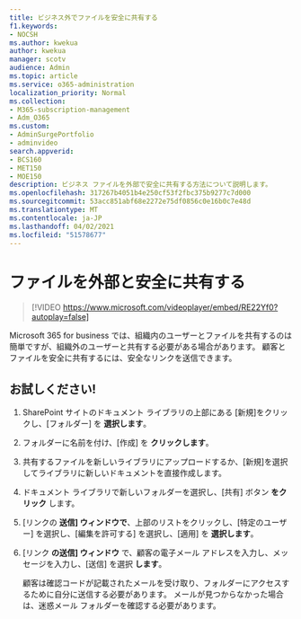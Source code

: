 ```yaml
---
title: ビジネス外でファイルを安全に共有する
f1.keywords:
- NOCSH
ms.author: kwekua
author: kwekua
manager: scotv
audience: Admin
ms.topic: article
ms.service: o365-administration
localization_priority: Normal
ms.collection:
- M365-subscription-management
- Adm_O365
ms.custom:
- AdminSurgePortfolio
- adminvideo
search.appverid:
- BCS160
- MET150
- MOE150
description: ビジネス ファイルを外部で安全に共有する方法について説明します。
ms.openlocfilehash: 317267b4051b4e250cf53f2fbc375b9277c7d000
ms.sourcegitcommit: 53acc851abf68e2272e75df0856c0e16b0c7e48d
ms.translationtype: MT
ms.contentlocale: ja-JP
ms.lasthandoff: 04/02/2021
ms.locfileid: "51578677"
---
```

# <a name="securely-share-files-externally"></a>ファイルを外部と安全に共有する

> [!VIDEO https://www.microsoft.com/videoplayer/embed/RE22Yf0?autoplay=false]

Microsoft 365 for business では、組織内のユーザーとファイルを共有するのは簡単ですが、組織外のユーザーと共有する必要がある場合があります。 顧客とファイルを安全に共有するには、安全なリンクを送信できます。

## <a name="try-it"></a>お試しください!

1. SharePoint サイトのドキュメント ライブラリの上部にある [新規]をクリックし、[フォルダー] を **選択します**。
1. フォルダーに名前を付け、[作成] を **クリックします**。
1. 共有するファイルを新しいライブラリにアップロードするか、[新規]を選択してライブラリに新しいドキュメントを直接作成します。
1. ドキュメント ライブラリで新しいフォルダーを選択し、[共有] ボタン **をクリック** します。
1. [リンクの **送信] ウィンドウで**、上部のリストをクリックし、[特定のユーザー] を選択し、[編集を許可する] を選択し、[適用] を **選択します**。
1. [リンク **の送信] ウィンドウ** で、顧客の電子メール アドレスを入力し、メッセージを入力し、[送信] を選択 **します**。

    顧客は確認コードが記載されたメールを受け取り、フォルダーにアクセスするために自分に送信する必要があります。 メールが見つからなかった場合は、迷惑メール フォルダーを確認する必要があります。
